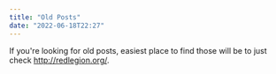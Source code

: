 ```yaml
---
title: "Old Posts"
date: "2022-06-18T22:27"
---
```


If you're looking for old posts, easiest place to find those will be to just check <http://redlegion.org/>.